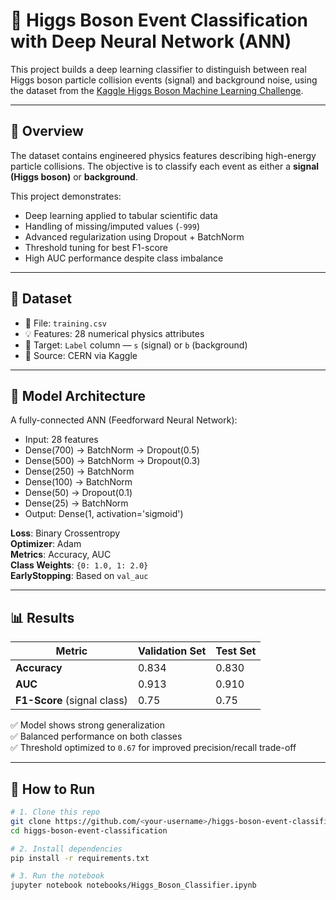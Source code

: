 # 🧪 Higgs Boson Event Classification with Deep Neural Network (ANN)

This project builds a deep learning classifier to distinguish between real Higgs boson particle collision events (signal) and background noise, using the dataset from the [Kaggle Higgs Boson Machine Learning Challenge](https://www.kaggle.com/c/higgs-boson).

---

## 🚀 Overview

The dataset contains engineered physics features describing high-energy particle collisions. The objective is to classify each event as either a **signal (Higgs boson)** or **background**.

This project demonstrates:

- Deep learning applied to tabular scientific data
- Handling of missing/imputed values (`-999`)
- Advanced regularization using Dropout + BatchNorm
- Threshold tuning for best F1-score
- High AUC performance despite class imbalance

---

## 📁 Dataset

- 📄 File: `training.csv`
- 💡 Features: 28 numerical physics attributes
- 🎯 Target: `Label` column — `s` (signal) or `b` (background)
- 🧪 Source: CERN via Kaggle

---

## 🧠 Model Architecture

A fully-connected ANN (Feedforward Neural Network):

- Input: 28 features
- Dense(700) → BatchNorm → Dropout(0.5)
- Dense(500) → BatchNorm → Dropout(0.3)
- Dense(250) → BatchNorm
- Dense(100) → BatchNorm
- Dense(50) → Dropout(0.1)
- Dense(25) → BatchNorm
- Output: Dense(1, activation='sigmoid')

**Loss**: Binary Crossentropy  
**Optimizer**: Adam  
**Metrics**: Accuracy, AUC  
**Class Weights**: `{0: 1.0, 1: 2.0}`  
**EarlyStopping**: Based on `val_auc`

---

## 📊 Results

| Metric       | Validation Set | Test Set |
|--------------|----------------|----------|
| **Accuracy** | 0.834          | 0.830    |
| **AUC**      | 0.913          | 0.910    |
| **F1-Score** (signal class) | 0.75     | 0.75     |

✅ Model shows strong generalization  
✅ Balanced performance on both classes  
✅ Threshold optimized to `0.67` for improved precision/recall trade-off

---

## 🧪 How to Run

```bash
# 1. Clone this repo
git clone https://github.com/<your-username>/higgs-boson-event-classification.git
cd higgs-boson-event-classification

# 2. Install dependencies
pip install -r requirements.txt

# 3. Run the notebook
jupyter notebook notebooks/Higgs_Boson_Classifier.ipynb

